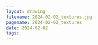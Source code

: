 ```yaml
---
layout: drawing
filename: 2024-02-02_textures.jpg
pagename: 2024-02-02_textures
date: 2024-02-02
tags:
---
```

